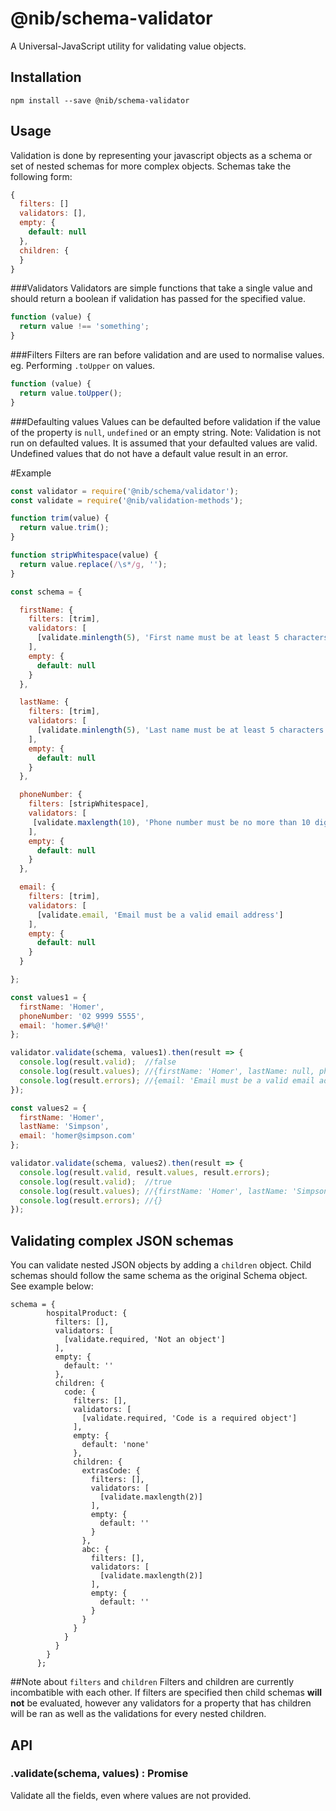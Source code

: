 # @nib/schema-validator

A Universal-JavaScript utility for validating value objects.

## Installation

    npm install --save @nib/schema-validator

## Usage

Validation is done by representing your 
javascript objects as a schema or set of nested schemas for more complex objects.
Schemas take the following form:

```javascript
{
  filters: []
  validators: [],
  empty: {
    default: null
  },
  children: {
  }
}
```

###Validators
Validators are simple functions that take a single value and should return a boolean if
validation has passed for the specified value.

```javascript
function (value) {
  return value !== 'something';
}
```

###Filters
Filters are ran before validation and are used to normalise values. eg. Performing ```.toUpper``` on values.

```javascript
function (value) {
  return value.toUpper();
}
```

###Defaulting values
Values can be defaulted before validation if the value of the property is ```null```, ```undefined``` or an empty string.
Note: Validation is not run on defaulted values. It is assumed that your defaulted values are valid.
Undefined values that do not have a default value result in an error.

#Example
```javascript
const validator = require('@nib/schema/validator');
const validate = require('@nib/validation-methods');

function trim(value) {
  return value.trim();
}

function stripWhitespace(value) {
  return value.replace(/\s*/g, '');
}

const schema = {

  firstName: {
    filters: [trim],
    validators: [
      [validate.minlength(5), 'First name must be at least 5 characters']
    ],
    empty: {
      default: null
    }
  },

  lastName: {
    filters: [trim],
    validators: [
      [validate.minlength(5), 'Last name must be at least 5 characters']
    ],
    empty: {
      default: null
    }
  },

  phoneNumber: {
    filters: [stripWhitespace],
    validators: [
     [validate.maxlength(10), 'Phone number must be no more than 10 digits']
    ],
    empty: {
      default: null
    }
  },

  email: {
    filters: [trim],
    validators: [
      [validate.email, 'Email must be a valid email address']
    ],
    empty: {
      default: null
    }
  }

};

const values1 = {
  firstName: 'Homer',
  phoneNumber: '02 9999 5555',
  email: 'homer.$#%@!'
};

validator.validate(schema, values1).then(result => {
  console.log(result.valid);  //false
  console.log(result.values); //{firstName: 'Homer', lastName: null, phoneNumber: '0299995555'}
  console.log(result.errors); //{email: 'Email must be a valid email address'}
});

const values2 = {
  firstName: 'Homer',
  lastName: 'Simpson',
  email: 'homer@simpson.com'
};

validator.validate(schema, values2).then(result => {
  console.log(result.valid, result.values, result.errors);
  console.log(result.valid);  //true
  console.log(result.values); //{firstName: 'Homer', lastName: 'Simpson, phoneNumber: null, email: 'homer@simpson.com'}
  console.log(result.errors); //{}
});
```

## Validating complex JSON schemas
You can validate nested JSON objects by adding a ```children``` object. 
Child schemas should follow the same schema as the original Schema object. 
See example below:

```
schema = {
        hospitalProduct: {
          filters: [],
          validators: [
            [validate.required, 'Not an object']
          ],
          empty: {
            default: ''
          },
          children: {
            code: {
              filters: [],
              validators: [
                [validate.required, 'Code is a required object']
              ],
              empty: {
                default: 'none'
              },
              children: {
                extrasCode: {
                  filters: [],
                  validators: [
                    [validate.maxlength(2)]
                  ],
                  empty: {
                    default: ''
                  }
                },
                abc: {
                  filters: [],
                  validators: [
                    [validate.maxlength(2)]
                  ],
                  empty: {
                    default: ''
                  }
                }
              }
            }
          }
        }
      };
```
##Note about ```filters``` and ```children```
Filters and children are currently incombatible with each other.
If filters are specified then child schemas **will not** be evaluated,
however any validators for a property that has children will be ran as well as the validations
for every nested children.

## API

### .validate(schema, values) : Promise

Validate all the fields, even where values are not provided.


